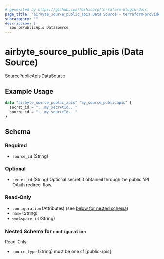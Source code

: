 ```yaml
---
# generated by https://github.com/hashicorp/terraform-plugin-docs
page_title: "airbyte_source_public_apis Data Source - terraform-provider-airbyte"
subcategory: ""
description: |-
  SourcePublicApis DataSource
---
```


# airbyte_source_public_apis (Data Source)

SourcePublicApis DataSource

## Example Usage

```terraform
data "airbyte_source_public_apis" "my_source_publicapis" {
  secret_id = "...my_secretId..."
  source_id = "...my_sourceId..."
}
```

<!-- schema generated by tfplugindocs -->
## Schema

### Required

- `source_id` (String)

### Optional

- `secret_id` (String) Optional secretID obtained through the public API OAuth redirect flow.

### Read-Only

- `configuration` (Attributes) (see [below for nested schema](#nestedatt--configuration))
- `name` (String)
- `workspace_id` (String)

<a id="nestedatt--configuration"></a>
### Nested Schema for `configuration`

Read-Only:

- `source_type` (String) must be one of [public-apis]


